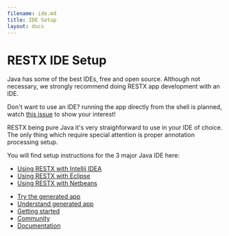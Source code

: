 ```yaml
---
filename: ide.md
title: IDE Setup
layout: docs
---
```

# RESTX IDE Setup

Java has some of the best IDEs, free and open source. Although not necessary, we strongly recommend doing RESTX app development with an IDE.

<div class="note">
	<p>Don't want to use an IDE? running the app directly from the shell is planned, watch <a href="https://github.com/restx/restx/issues/4">this issue</a> to show your interest!</p>
</div>

RESTX being pure Java it's very straighforward to use in your IDE of choice. The only thing which require special attention is proper annotation processing setup.

You will find setup instructions for the 3 major Java IDE here:

- [Using RESTX with Intellij IDEA](ide-idea.html)
- [Using RESTX with Eclipse](ide-eclipse.html)
- [Using RESTX with Netbeans](ide-netbeans.html)

<div class="go-next">
	<ul>
		<li><a href="try-generated-app.html"><i class="icon-rocket"> </i> Try the generated app</a></li>
		<li><a href="generated-app-explained.html"><i class="icon-cogs"> </i> Understand generated app</a></li>
		<li><a href="getting-started.html"><i class="icon-play"> </i> Getting started</a></li>
		<li><a href="/community/"><i class="icon-beer"> </i> Community</a></li>
		<li><a href="/docs/"><i class="icon-book"> </i> Documentation</a></li>
	</ul>	
</div>
